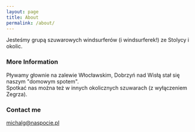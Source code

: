 ```yaml
---
layout: page
title: About
permalink: /about/
---
```


Jesteśmy grupą szuwarowych windsurferów (i windsurferek!) ze Stolycy i okolic.

### More Information

Pływamy głownie na zalewie Włocławskim, Dobrzyń nad Wisłą stał się naszym "domowym spotem".  
Spotkać nas można też w innych okolicznych szuwarach (z wyłączeniem Zegrza).

### Contact me

[michalg@naspocie.pl](mailto:michalg@naspocie.pl)

